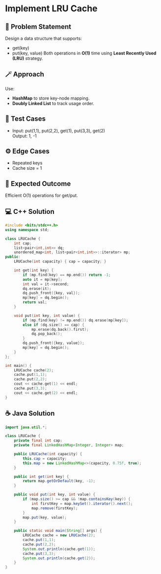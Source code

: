 # Implement LRU Cache

## 🧠 Problem Statement
Design a data structure that supports:
- get(key)
- put(key, value)
Both operations in **O(1)** time using **Least Recently Used (LRU)** strategy.

## 🪄 Approach
Use:
- **HashMap** to store key-node mapping.
- **Doubly Linked List** to track usage order.

## 🧩 Test Cases
- Input: put(1,1), put(2,2), get(1), put(3,3), get(2)  
  Output: 1, -1  

## ⚙️ Edge Cases
- Repeated keys
- Cache size = 1

## 🎯 Expected Outcome
Efficient O(1) operations for get/put.

## 💻 C++ Solution
```cpp
#include <bits/stdc++.h>
using namespace std;

class LRUCache {
    int cap;
    list<pair<int,int>> dq;
    unordered_map<int, list<pair<int,int>>::iterator> mp;
public:
    LRUCache(int capacity) { cap = capacity; }

    int get(int key) {
        if (mp.find(key) == mp.end()) return -1;
        auto it = mp[key];
        int val = it->second;
        dq.erase(it);
        dq.push_front({key, val});
        mp[key] = dq.begin();
        return val;
    }

    void put(int key, int value) {
        if (mp.find(key) != mp.end()) dq.erase(mp[key]);
        else if (dq.size() == cap) {
            mp.erase(dq.back().first);
            dq.pop_back();
        }
        dq.push_front({key, value});
        mp[key] = dq.begin();
    }
};

int main() {
    LRUCache cache(2);
    cache.put(1,1);
    cache.put(2,2);
    cout << cache.get(1) << endl;
    cache.put(3,3);
    cout << cache.get(2) << endl;
}
```

## ☕ Java Solution
```java
import java.util.*;

class LRUCache {
    private final int cap;
    private final LinkedHashMap<Integer, Integer> map;

    public LRUCache(int capacity) {
        this.cap = capacity;
        this.map = new LinkedHashMap<>(capacity, 0.75f, true);
    }

    public int get(int key) {
        return map.getOrDefault(key, -1);
    }

    public void put(int key, int value) {
        if (map.size() >= cap && !map.containsKey(key)) {
            int firstKey = map.keySet().iterator().next();
            map.remove(firstKey);
        }
        map.put(key, value);
    }

    public static void main(String[] args) {
        LRUCache cache = new LRUCache(2);
        cache.put(1,1);
        cache.put(2,2);
        System.out.println(cache.get(1));
        cache.put(3,3);
        System.out.println(cache.get(2));
    }
}
```
